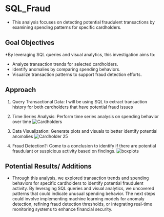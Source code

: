 # SQL_Fraud

* This analysis focuses on detecting potential fraudulent transactions by examining spending patterns for specific cardholders.

## Goal Objectives

*By leveraging SQL queries and visual analytics, this investigation aims to:

- Analyze transaction trends for selected cardholders.
- Identify anomalies by comparing spending behaviors.
- Visualize transaction patterns to support fraud detection efforts.

## Approach

1. Query Transactional Data: I will be using SQL to extract transaction history for both cardholders that have potential fraud issues

2. Time Series Analysis: Perform time series analysis on spending behavior over time
![Cardholders](https://github.com/user-attachments/assets/4f9c94cd-5c21-4ed9-9220-8ef063d25ab4)

3. Data Visualization: Generate plots and visuals to better identify potential anomolies
![Cardholder 25](https://github.com/user-attachments/assets/a43326f2-a0fa-41e7-858f-e866579bd523)

4. Fraud Detection?: Come to a conclusion to identify if there are potential fraudulant or suspicious activity based on findings.
![boxplots](https://github.com/user-attachments/assets/3991326f-2904-45bb-8aa0-e3129b430949)


## Potential Results/ Additions

* Through this analysis, we explored transaction trends and spending behaviors for specific cardholders to identify potential fraudulent activity. By leveraging SQL queries and visual analytics, we uncovered patterns that could indicate unusual spending behavior. The next steps could involve implementing machine learning models for anomaly detection, refining fraud detection thresholds, or integrating real-time monitoring systems to enhance financial security.
